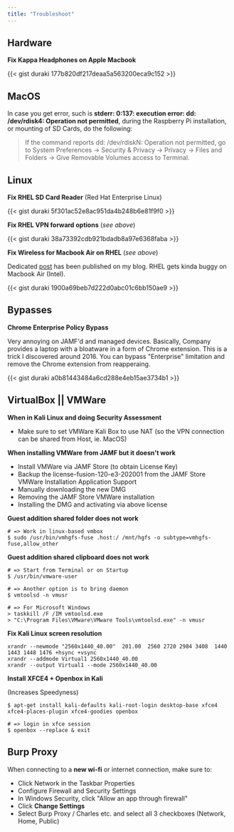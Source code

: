 ```yaml
---
title: "Troubleshoot"
---
```


## Hardware

**Fix Kappa Headphones on Apple Macbook**

{{< gist duraki 177b820df217deaa5a563200eca9c152 >}}

## MacOS

In case you get error, such is **stderr: 0:137: execution error: dd: /dev/rdisk4: Operation not permitted**, during the Raspberry Pi installation, or mounting of SD Cards, do the following:

> If the command reports dd: /dev/rdiskN: Operation not permitted, go to System Preferences -> Security & Privacy -> Privacy -> Files and Folders -> Give Removable Volumes access to Terminal.

## Linux

**Fix RHEL SD Card Reader** (Red Hat Enterprise Linux)

{{< gist duraki 5f301ac52e8ac951da4b248b6e81f9f0 >}}

**Fix RHEL VPN forward options** (*see above*)

{{< gist duraki 38a73392cdb921bdadb8a97e6368faba >}}

**Fix Wireless for Macbook Air on RHEL** (*see above*)

Dedicated [post](https://duraki.github.io/posts/o/20171112-redhat-on-mba-15.html) has been published on my blog. RHEL gets kinda buggy on Macbook Air (Intel).

{{< gist duraki 1900a69beb7d222d0abc01c6bb150ae9 >}}

## Bypasses

**Chrome Enterprise Policy Bypass**

Very annoying on JAMF'd and managed devices. Basically, Company provides a laptop with a bloatware in a form of Chrome extension. This is a trick I discovered around 2016. You can bypass "Enterprise" limitation and remove the Chrome extension from reapperaing.

{{< gist duraki a0b81443484a6cd288e4eb15ae3734b1 >}}

## VirtualBox || VMWare

**When in Kali Linux and doing Security Assessment**

* Make sure to set VMWare Kali Box to use NAT (so the VPN connection can be shared from Host, ie. MacOS)

**When installing VMWare from JAMF but it doesn't work**

- Install VMWare via JAMF Store (to obtain License Key)
- Backup the license-fusion-120-e3-202001 from the JAMF Store VMWare Installation Application Support
- Manually downloading the new DMG
- Removing the JAMF Store VMWare installation
- Installing the DMG and activating via above license

**Guest addition shared folder does not work**

```
# => Work in linux-based vmbox
$ sudo /usr/bin/vmhgfs-fuse .host:/ /mnt/hgfs -o subtype=vmhgfs-fuse,allow_other
```

**Guest addition shared clipboard does not work**

```
# => Start from Terminal or on Startup
$ /usr/bin/vmware-user

# => Another option is to bring daemon
$ vmtoolsd -n vmusr

# => For Microsoft Windows
> taskkill /F /IM vmtoolsd.exe
> "C:\Program Files\VMware\VMware Tools\vmtoolsd.exe" -n vmusr
```

**Fix Kali Linux screen resolution**

```
xrandr --newmode "2560x1440_40.00"  201.00  2560 2720 2984 3408  1440 1443 1448 1476 +hsync +vsync
xrandr --addmode Virtual1 2560x1440_40.00
xrandr --output Virtual1 --mode 2560x1440_40.00
```

**Install XFCE4 + Openbox in Kali**

(Increases Speedyness)

```
$ apt-get install kali-defaults kali-root-login desktop-base xfce4 xfce4-places-plugin xfce4-goodies openbox

# => login in xfce session
$ openbox --replace & exit
```

## Burp Proxy

When connecting to a **new wi-fi** or internet connection, make sure to:

* Click Network in the Taskbar Properties
* Configure Firewall and Security Settings
* In Windows Security, click "Allow an app through firewall"
* Click **Change Settings**
* Select Burp Proxy / Charles etc. and select all 3 checkboxes (Network, Home, Public)

